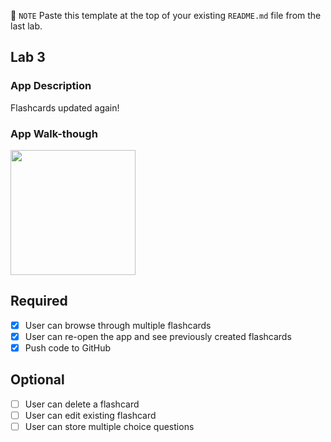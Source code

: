 📝 `NOTE` Paste this template at the top of your existing `README.md` file from the last lab.

## Lab 3

### App Description
Flashcards updated again!

### App Walk-though  

<img src="https://im5.ezgif.com/tmp/ezgif-5-d8c9222e25.webp" width=200><br>

## Required
- [x] User can browse through multiple flashcards
- [x] User can re-open the app and see previously created flashcards
- [x] Push code to GitHub
## Optional
- [ ] User can delete a flashcard
- [ ] User can edit existing flashcard
- [ ] User can store multiple choice questions
